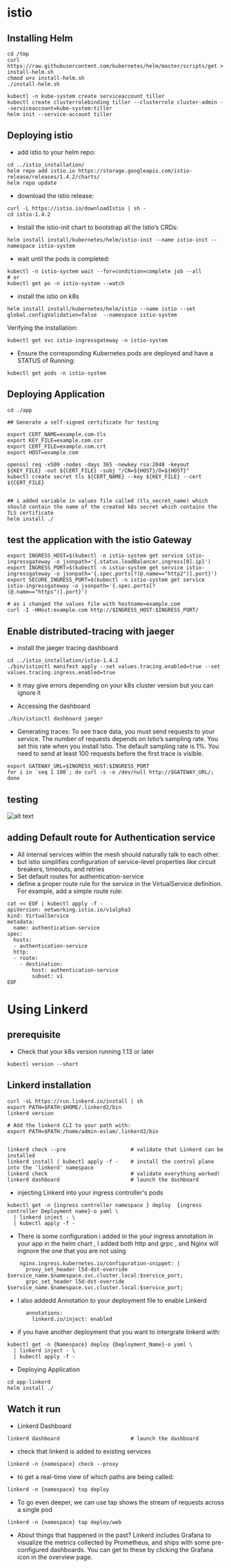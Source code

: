 # istio

## Installing Helm
```
cd /tmp
curl https://raw.githubusercontent.com/kubernetes/helm/master/scripts/get > install-helm.sh
chmod u+x install-helm.sh
./install-helm.sh

kubectl -n kube-system create serviceaccount tiller
kubectl create clusterrolebinding tiller --clusterrole cluster-admin --serviceaccount=kube-system:tiller
helm init --service-account tiller
```








## Deploying istio

- add istio to your helm repo:
```
cd ../istio_installation/
helm repo add istio.io https://storage.googleapis.com/istio-release/releases/1.4.2/charts/
helm repo update
```

- download the istio release:
```
curl -L https://istio.io/downloadIstio | sh -
cd istio-1.4.2
```

- Install the istio-init chart to bootstrap all the Istio’s CRDs:
```
helm install install/kubernetes/helm/istio-init --name istio-init --namespace istio-system
```

- wait until the pods is completed:
```
kubectl -n istio-system wait --for=condition=complete job --all
# or
kubectl get po -n istio-system --watch
```

- install the istio on k8s
```
helm install install/kubernetes/helm/istio --name istio --set global.configValidation=false  --namespace istio-system 
```




Verifying the installation:
```
kubectl get svc istio-ingressgateway -n istio-system
```


- Ensure the corresponding Kubernetes pods are deployed and have a STATUS of Running:
```
kubectl get pods -n istio-system
```


















## Deploying Application
```
cd ./app

## Generate a self-signed certificate for testing 

export CERT_NAME=example.com-tls
export KEY_FILE=example.com.csr
export CERT_FILE=example.com.crt
export HOST=example.com

openssl req -x509 -nodes -days 365 -newkey rsa:2048 -keyout ${KEY_FILE} -out ${CERT_FILE} -subj "/CN=${HOST}/O=${HOST}"
kubectl create secret tls ${CERT_NAME} --key ${KEY_FILE} --cert ${CERT_FILE}


## i added variable in values file called (tls_secret_name) which should contain the name of the created k8s secret which contains the TLS certificate
helm install ./
```






## test the application with the istio Gateway
```
export INGRESS_HOST=$(kubectl -n istio-system get service istio-ingressgateway -o jsonpath='{.status.loadBalancer.ingress[0].ip}')
export INGRESS_PORT=$(kubectl -n istio-system get service istio-ingressgateway -o jsonpath='{.spec.ports[?(@.name=="http2")].port}')
export SECURE_INGRESS_PORT=$(kubectl -n istio-system get service istio-ingressgateway -o jsonpath='{.spec.ports[?(@.name=="https")].port}')

# as i changed the values file with hostname=example.com
curl -I -HHost:example.com http://$INGRESS_HOST:$INGRESS_PORT/
```




## Enable distributed-tracing with jaeger


- install the jaeger tracing dashboard
```
cd ../istio_installation/istio-1.4.2
./bin/istioctl manifest apply --set values.tracing.enabled=true --set values.tracing.ingress.enabled=true 
```
- it may give errors depending on your k8s cluster version but you can ignore it




- Accessing the dashboard
```
./bin/istioctl dashboard jaeger
```


- Generating traces:
To see trace data, you must send requests to your service. The number of requests depends on Istio’s sampling rate. You set this rate when you install Istio. The default sampling rate is 1%. You need to send at least 100 requests before the first trace is visible. 
```
export GATEWAY_URL=$INGRESS_HOST:$INGRESS_PORT
for i in `seq 1 100`; do curl -s -o /dev/null http://$GATEWAY_URL/; done
```


## testing
![alt text](https://github.com/Eslamanwar/istio/blob/master/images/jaeger.png?raw=true)






## adding Default route for Authentication service
- All internal services within the mesh should naturally talk to each other.
- but istio simplifies configuration of service-level properties like circuit breakers, timeouts, and retries
- Set default routes for authentication-service
- define a proper route rule for the service in the VirtualService definition. For example, add a simple route rule:

```
cat << EOF | kubectl apply -f -
apiVersion: networking.istio.io/v1alpha3
kind: VirtualService
metadata:
  name: authentication-service
spec:
  hosts:
  - authentication-service
  http:
  - route:
    - destination:
        host: authentication-service
        subset: v1
EOF
```







# Using Linkerd
## prerequisite

- Check that your k8s version running 1.13 or later 
```
kubectl version --short
```
 


## Linkerd installation
```
curl -sL https://run.linkerd.io/install | sh
export PATH=$PATH:$HOME/.linkerd2/bin
linkerd version

# Add the linkerd CLI to your path with:
export PATH=$PATH:/home/admin-eslam/.linkerd2/bin


linkerd check --pre                     # validate that Linkerd can be installed
linkerd install | kubectl apply -f -    # install the control plane into the 'linkerd' namespace
linkerd check                           # validate everything worked!
linkerd dashboard                       # launch the dashboard

```
- injecting Linkerd into your ingress controller's pods
```
kubectl get -n {ingress controller namespace } deploy  {ingress controller Deployment name}-o yaml \
  | linkerd inject - \
  | kubectl apply -f -
```


- There is some configuration i added in the your ingress annotation in your app in the helm chart , I added both http and grpc , and Nginx will ingnore the one that you are not using
```
    nginx.ingress.kubernetes.io/configuration-snippet: |
      proxy_set_header l5d-dst-override $service_name.$namespace.svc.cluster.local:$service_port;
      grpc_set_header l5d-dst-override $service_name.$namespace.svc.cluster.local:$service_port;

```

- I also addedd Annotation to your deployment file to enable Linkerd
```
      annotations:
        linkerd.io/inject: enabled
```

- if you have another deployment that you want to intergrate linkerd with:
```
kubectl get -n {Namespace} deploy {Deployment_Name}-o yaml \
  | linkerd inject - \
  | kubectl apply -f -
```



- Deploying Application
```
cd app-linkerd
helm install ./
```



## Watch it run

- Linkerd Dashboard
```
linkerd dashboard                       # launch the dashboard
```

- check that linkerd is added to existing services
```
linkerd -n {namespace} check --proxy
```


- to get a real-time view of which paths are being called:
```
linkerd -n {namespace} top deploy
```


- To go even deeper, we can use tap shows the stream of requests across a single pod
```
linkerd -n {namespace} tap deploy/web
```



- About things that happened in the past? Linkerd includes Grafana to visualize the metrics collected by Prometheus, and ships with some pre-configured dashboards. You can get to these by clicking the Grafana icon in the overview page.


























